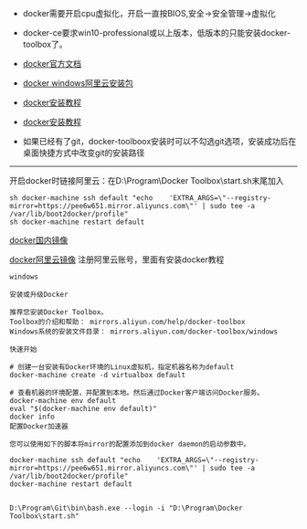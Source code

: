 * docker需要开启cpu虚拟化，开启一直按BIOS,安全->安全管理->虚拟化
* docker-ce要求win10-professional或以上版本，低版本的只能安装docker-toolbox了。
* [docker官方文档](https://docs.docker.com/get-started/)
* [docker windows阿里云安装包](http://mirrors.aliyun.com/docker-toolbox/windows/docker-for-windows/stable/)
* [docker安装教程](https://blog.csdn.net/hao_kkkkk/article/details/79853752)
* [docker安装教程](http://www.runoob.com/docker/windows-docker-install.html)

* 如果已经有了git，docker-toolboox安装时可以不勾选git选项，安装成功后在桌面快捷方式中改变git的安装路径


----------------------
开启docker时链接阿里云：在D:\Program\Docker Toolbox\start.sh末尾加入

    sh docker-machine ssh default "echo    'EXTRA_ARGS=\"--registry-mirror=https://pee6w651.mirror.aliyuncs.com\"' | sudo tee -a  /var/lib/boot2docker/profile"
    sh docker-machine restart default 


[docker国内镜像](https://blog.csdn.net/bwlab/article/details/50542261)

[docker阿里云镜像](https://cr.console.aliyun.com/?spm=5176.1971733.2.28.666a5aaamTvXRV#/accelerator)  注册阿里云账号，里面有安装docker教程

    windows

    安装或升级Docker

    推荐您安装Docker Toolbox。 
    Toolbox的介绍和帮助： mirrors.aliyun.com/help/docker-toolbox 
    Windows系统的安装文件目录： mirrors.aliyun.com/docker-toolbox/windows

    快速开始

    # 创建一台安装有Docker环境的Linux虚拟机，指定机器名称为default
    docker-machine create -d virtualbox default

    # 查看机器的环境配置，并配置到本地。然后通过Docker客户端访问Docker服务。
    docker-machine env default
    eval "$(docker-machine env default)"
    docker info
    配置Docker加速器

    您可以使用如下的脚本将mirror的配置添加到docker daemon的启动参数中。

    docker-machine ssh default "echo    'EXTRA_ARGS=\"--registry-mirror=https://pee6w651.mirror.aliyuncs.com\"' | sudo tee -a  /var/lib/boot2docker/profile"
    docker-machine restart default 


    D:\Program\Git\bin\bash.exe --login -i "D:\Program\Docker Toolbox\start.sh"